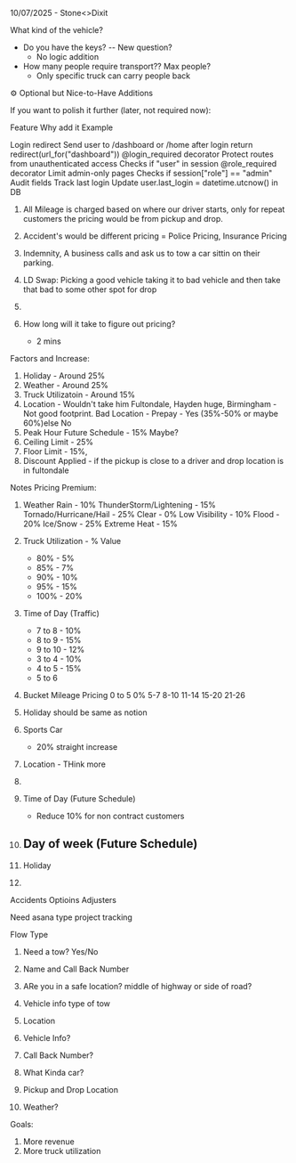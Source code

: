 10/07/2025 - Stone<>Dixit

What kind of the vehicle?
- Do you have the keys? -- New question?
    - No logic addition
- How many people require transport?? Max people?
    - Only specific truck can carry people back

⚙️ Optional but Nice-to-Have Additions

If you want to polish it further (later, not required now):

Feature	Why add it	Example

Login redirect	Send user to /dashboard or /home after login	return redirect(url_for("dashboard"))
@login_required decorator	Protect routes from unauthenticated access	Checks if "user" in session
@role_required decorator	Limit admin-only pages	Checks if session["role"] == "admin"
Audit fields	Track last login	Update user.last_login = datetime.utcnow() in DB

1. All Mileage is charged based on where our driver starts, only for repeat customers the pricing would be from pickup and drop.



2. Accident's would be different pricing = Police Pricing, Insurance Pricing

3. Indemnity, A business calls and ask us to tow a car sittin on their parking.

4. LD Swap: Picking a good vehicle taking it to bad vehicle and then take that bad to some other spot for drop

5.  


4. How long will it take to figure out pricing?
	- 2 mins


Factors and Increase: 

1. Holiday - Around 25%
2. Weather - Around 25%
3. Truck Utilizatoin - Around 15%
4. Location - Wouldn't take him
Fultondale, Hayden huge, Birmingham - Not good footprint.
Bad Location - Prepay - Yes (35%-50% or maybe 60%)else No
4. Peak Hour Future Schedule - 15% Maybe?
5. Ceiling Limit - 25%
6. Floor Limit - 15%, 
7. Discount Applied - if the pickup is close to a driver and drop location is in fultondale

Notes
Pricing Premium:

1. Weather
Rain - 10%
ThunderStorm/Lightening - 15%
Tornado/Hurricane/Hail - 25%
Clear - 0%
Low Visibility - 10%
Flood - 20%
Ice/Snow - 25%
Extreme Heat - 15%

2. Truck Utilization - % Value
	- 80% - 5%
	- 85% - 7%
	- 90% - 10%
	- 95% - 15%
	- 100% - 20%
3. Time of Day (Traffic)
	- 7 to 8 - 10%
	- 8 to 9 - 15%
	- 9 to 10 - 12%
	- 3 to 4 - 10%
	- 4 to 5 - 15%
	- 5 to 6

4. Bucket Mileage Pricing
	0 to 5  0%
	5-7
	8-10
	11-14
	15-20
	21-26
5. Holiday should be same as notion
6. Sports Car
	- 20% straight increase



6. Location - THink more
7. 


4. Time of Day (Future Schedule)
	- Reduce 10% for non contract customers
5. Day of week (Future Schedule)
	- 
2. Holiday
3. 

Accidents Optioins
Adjusters


Need asana type project tracking

Flow Type

1. Need a tow? Yes/No
2. Name and Call Back Number
3. ARe you in a safe location? middle of highway or side of road?
4. Vehicle info type of tow
5. Location


4. Vehicle Info?
2. Call Back Number?
3. What Kinda car?
3. Pickup and Drop Location

2. Weather?
   

Goals:

1. More revenue
2. More truck utilization
